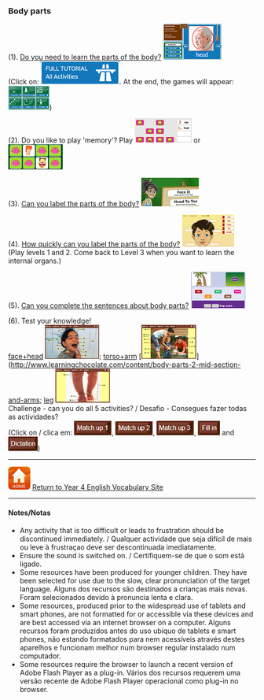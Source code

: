 ### Body parts 

(1). [Do you need to learn the parts of the body?](https://www.englishactivities.net/englishlessons?topic=Body%20-%20parts%20of%20the%20body&level=primary) [![eabp](/images/eabp.PNG)](https://www.englishactivities.net/englishlessons?topic=Body%20-%20parts%20of%20the%20body&level=primary)  
(Click on: ![eatt](/images/eatt.PNG). At the end, the games will appear: ![eagm](/images/eagm.PNG))

(2). Do you like to play 'memory'? Play [![bpme2](/images/bpme2.PNG)](https://www.eslgamesplus.com/body-parts-esl-vocabulary-memory-game/) or [![bpme0](/images/bpme0.PNG)](https://www.freddiesville.com/games/body-parts-memory-game/)

(3). [Can you label the parts of the body?](http://www.getinthezone.org.uk/schools/ages-4-11/ages-4-5/game-brilliant-bodies/) [![bbod](/images/bbod.PNG)](http://www.getinthezone.org.uk/schools/ages-4-11/ages-4-5/game-brilliant-bodies/)

(4). [How quickly can you label the parts of the body?](https://www.learninggamesforkids.com/health_games/body_parts/labeling.html) [![lgbp](/images/lgbp.PNG)](https://www.learninggamesforkids.com/health_games/body_parts/labeling.html)  
(Play levels 1 and 2. Come back to Level 3 when you want to learn the internal organs.)

(5). [Can you complete the sentences about body parts?](https://www.fredisalearns.com/games/body-parts-sentence-monkey-game/) [![smbp](/images/smbp.PNG)](https://www.fredisalearns.com/games/body-parts-sentence-monkey-game/)

(6). Test your knowledge!  
[face+head](http://www.learningchocolate.com/content/body-parts-1-head-and-face) [![lcbp](/images/lcbp.PNG)](http://www.learningchocolate.com/content/body-parts-1-head-and-face); [torso+arm](http://www.learningchocolate.com/content/body-parts-2-mid-section-and-arms) [![lcbp2](/images/lcbp2.PNG)](http://www.learningchocolate.com/content/body-parts-2-mid-section-and-arms; [leg](http://www.learningchocolate.com/content/body-parts-3-leg) [![lcbp3](/images/lcbp3.PNG)](http://www.learningchocolate.com/content/body-parts-3-leg)  
Challenge - can you do all 5 activities? / Desafio - Consegues fazer todas as actividades?  
(Click on / clica em: ![lcmu1](/images/lcmu1.PNG), ![lcmu2](/images/lcmu2.PNG), ![lcmu3](/images/lcmu3.PNG), ![lcfi](/images/lcfi.PNG) and ![lcdi](/images/lcdi.PNG))

***
[![home](/images/home.PNG)](https://tangerina-pt.github.io/English/Year4_vocab) [Return to Year 4 English Vocabulary Site](https://tangerina-pt.github.io/English/Year4_vocab)

***

#### Notes/Notas
* Any activity that is too difficult or leads to frustration should be discontinued immediately. / Qualquer actividade que seja difícil de mais ou leve à frustraçao deve ser descontinuada imediatamente.
* Ensure the sound is switched on. / Certifiquem-se de que o som está ligado.
* Some resources have been produced for younger children. They have been selected for use due to the slow, clear pronunciation of the target language. Alguns dos recursos são destinados a crianças mais novas. Foram selecionados devido à pronuncia lenta e clara.
* Some resources, produced prior to the widespread use of tablets and smart phones, are not formatted for or accessible via these devices and are best accessed via an internet browser on a computer. Alguns recursos foram produzidos antes do uso ubíquo de tablets e smart phones, não estando formatados para nem acessíveis através destes aparelhos e funcionam melhor num browser regular instalado num computador.
* Some resources require the browser to launch a recent version of Adobe Flash Player as a plug-in. Vários dos recursos requerem uma versão recente de Adobe Flash Player operacional como plug-in no browser.
